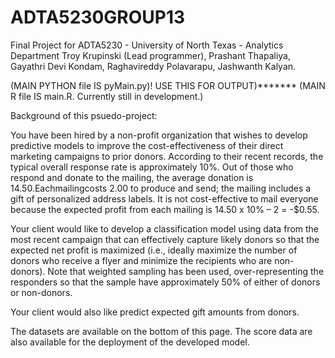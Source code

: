 # ADTA5230GROUP13

Final Project for ADTA5230 - University of North Texas - Analytics Department
Troy Krupinski (Lead programmer), Prashant Thapaliya, Gayathri Devi Kondam, Raghavireddy Polavarapu, Jashwanth Kalyan.


(MAIN PYTHON file IS pyMain.py)! USE THIS FOR OUTPUT)*******
(MAIN R file IS main.R. Currently still in development.)


Background of this psuedo-project:

You have been hired by a non-profit organization that wishes to develop predictive models to improve the cost-effectiveness of their direct marketing campaigns to prior donors. According to their recent records, the typical overall response rate is approximately 10%. Out of those who respond and donate to the mailing, the average donation is 14.50.Eachmailingcosts
2.00 to produce and send; the mailing includes a gift of personalized address labels. It is not cost-effective to mail everyone because the expected profit from each mailing is 14.50 x 10% – 2 = -$0.55.

Your client would like to develop a classification model using data from the most recent campaign that can effectively capture likely donors so that the expected net profit is maximized (i.e., ideally maximize the number of donors who receive a flyer and minimize the recipients who are non-donors). Note that weighted sampling has been used, over-representing the responders so that the sample have approximately 50% of either of donors or non-donors.

Your client would also like predict expected gift amounts from donors. 

The datasets are available on the bottom of this page. The score data are also available for the deployment of the developed model. 




